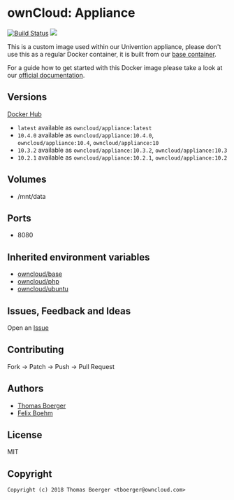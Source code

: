 # ownCloud: Appliance

[![Build Status](https://cloud.drone.io/api/badges/owncloud-docker/appliance/status.svg)](https://cloud.drone.io/owncloud-docker/appliance)
[![](https://images.microbadger.com/badges/image/owncloud/appliance.svg)](https://microbadger.com/images/owncloud/appliance "Get your own image badge on microbadger.com")

This is a custom image used within our Univention appliance, please don't use this as a regular Docker container, it is built from our [base container](https://registry.hub.docker.com/u/owncloud/base/).

For a guide how to get started with this Docker image please take a look at our [official documentation](https://doc.owncloud.com/server/latest/admin_manual/appliance/installation/installation.html).

## Versions

[Docker Hub](https://hub.docker.com/r/owncloud/appliance/tags)

* `latest` available as `owncloud/appliance:latest`
* `10.4.0` available as `owncloud/appliance:10.4.0`, `owncloud/appliance:10.4`,  `owncloud/appliance:10`
* `10.3.2` available as `owncloud/appliance:10.3.2`, `owncloud/appliance:10.3`
* `10.2.1` available as `owncloud/appliance:10.2.1`, `owncloud/appliance:10.2`

## Volumes

* /mnt/data

## Ports

* 8080

## Inherited environment variables

* [owncloud/base](https://github.com/owncloud-docker/base#available-environment-variables)
* [owncloud/php](https://github.com/owncloud-docker/php#available-environment-variables)
* [owncloud/ubuntu](https://github.com/owncloud-docker/ubuntu#available-environment-variables)

## Issues, Feedback and Ideas

Open an [Issue](https://github.com/owncloud-docker/appliance/issues)

## Contributing

Fork -> Patch -> Push -> Pull Request

## Authors

* [Thomas Boerger](https://github.com/tboerger)
* [Felix Boehm](https://github.com/felixboehm)

## License

MIT

## Copyright

```
Copyright (c) 2018 Thomas Boerger <tboerger@owncloud.com>
```
